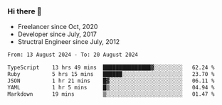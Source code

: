 ### Hi there 👋

- Freelancer since Oct, 2020
- Developer since July, 2017
- Structral Engineer since July, 2012

<!--START_SECTION:waka-->

```txt
From: 13 August 2024 - To: 20 August 2024

TypeScript    13 hrs 49 mins  ███████████████▓░░░░░░░░░   62.24 %
Ruby          5 hrs 15 mins   ██████░░░░░░░░░░░░░░░░░░░   23.70 %
JSON          1 hr 21 mins    █▓░░░░░░░░░░░░░░░░░░░░░░░   06.11 %
YAML          1 hr 5 mins     █▒░░░░░░░░░░░░░░░░░░░░░░░   04.94 %
Markdown      19 mins         ▒░░░░░░░░░░░░░░░░░░░░░░░░   01.47 %
```

<!--END_SECTION:waka-->
